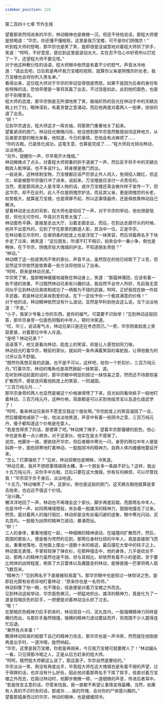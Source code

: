 ```yaml
---
sidebar_position: 228
---
```

 第二百四十七章 节外生枝


望着那突然闯进来的华宗，林动眼神也是微微一沉，但还不待他说话，那程大师便是怒喝道：“华宗，你还懂不懂规矩，这里是我万宝楼，可不是你们阴傀宗！”  
听到程大师的怒喝，那华宗也是笑了笑，旋即很是没诚意地对着程大师拱了拱手，笑道：“呵呵，不好意思，感应到这里面波动太大，实在忍不住心中好奇所以打扰了一下，还望程大师不要见怪。”  
对于他这种敷衍性的话语，程大师眼中依然是有着不少的怒气，声音冰冷地道：“请出去吧，日后若是再坏我万宝楼的规矩，就算你父亲是阴傀宗的长老，我万宝楼也会将你列入黑名单。”  
看得出来，这位程大师对于华宗的举动显得很是愤怒，如果不是因为后者的身份有些特殊的话，恐怕早便是一掌将其轰了出去，不过饶是如此，此刻他的面色，也是好不到哪里去。  
程大师的态度，那华宗倒是无所谓地笑了笑，极端炽热的目光在林动手中的天鳞古戟上扫了扫，眼神深处，有着贪婪之意涌动，而后他再度对着两人一抱拳，徐徐的退了出去。  
“砰！”  
见到华宗退去，程大师这才一挥衣袖，将那房门重重地关了起来。  
望着紧闭的房门，林动目光微微闪烁，他没想到那华宗竟然敢擅自闯这种地方，从后者那贪婪的眼光来看，他知道，今日的事情，恐怕会有点麻烦了……  
“你的古戟，已是炼化成功，这笔生意，也算是完成了……”程大师目光转向林动，淡淡地道。  
“另外，提醒你一声，尽早离开大傀城。”  
林动微微点了点头，对着程大师郑重的拱手道谢了一声，然后反手将手中的天鳞古戟收入乾坤袋，也不多说什么，转身便是推门而出。  
一般说来，这种炼制宝物，万宝楼都应该严厉禁止外人闯入，免得招人眼红，但这次，却是被那华宗强行冲了进来，说起来，万宝楼是应该付一点责任的。  
当然，若是那闯进之人是寻常人物的话，或许万宝楼还真会做作样子宣传一下，但这华宗，却不在此列，此人不仅是阴傀宗护法，而且其父亲，更是阴傀宗的长老，权势极大，就算是万宝楼，也是得罪不起，所以这事情最终，还是得依靠林动自己解决。  
望着林动走出去的背影，程大师也是轻叹了一声，对于华宗的举动，他也很是恼怒，但也无可奈何，毕竟对方背景太强了……  
林动面色平静，直接是走出大厅，沿着走廊走出，而后，在到达走廊尽头的时候，他并不出意外的，见到了守在那里的数道人影，其当中一位，正是华宗。  
在林动看见华宗时，后者阴柔的脸庞上也是浮现了一抹笑容，然后领着两名手下快步走了过来，微笑道：“这位朋友，所谓不打不相识，拍卖会中一番小争，倒也是畅快，在下华宗，阴傀宗驻大傀城的护法，不知道朋友贵姓？”  
“林动。”  
林动瞟了这一脸皮笑肉不笑的家伙，声音平淡，虽然现在的他已经取下了斗笠，但显然这华宗依然是依靠着一些方法将他给认了出来。  
“呵呵，原来是林动兄弟。”  
华宗笑了笑，旋即眼神缓缓地凝聚在林动身上，笑道：“那蕴神蒲团，应该有着一些不错的效果，不过既然林动兄弟有兴趣的话，我自然不会夺人所好，先前我无意间似乎见到林动兄弟炼制成功了一柄极为不错的武器，呵呵，正好我现在缺一件趁手武器，若是林动兄弟肯割爱的话，在下一定给予你一个极其满意的价格！”  
对于他的话，林动眼神依然没有什么波动，显然是早料到他会这么说，当下淡淡地道：“不卖。”  
“小子，我家少爷看上你的东西，是你的福气，可莫要不识抬举！”见到林动这般回答，那华宗身旁一位面色阴翳的中年人，顿时冷笑道。  
“哎，华三，说话客气点，林动兄弟只是还在考虑而已。”一旁，华宗阴柔脸庞上笑容更甚，对着那位中年人斥道。  
“是吧？林动兄弟？”  
话语落下，他又是看向林动，脸庞上的笑容，却是让人感觉如同刀锋。  
林动目光盯着华宗，眼前的家伙，就如同一条布满着笑容的毒蛇般，让得他极为的讨厌以及不舒服。  
“既然你真想买我的武器，也不是不可以，这样吧，给你一个折扣价，三百万纯元丹。”盯着华宗，林动的嘴角也是突然掀起一抹笑容，道。  
在听到林动前面的话时，那华宗眼中明显的掠过一抹惊喜之意，然而还不待那惊喜扩散而开，便是连同着他脸庞上的笑容，一同凝固。  
“三百万纯元丹……”  
那华宗身旁的两人也显然是被这个价格骇得愣了下来，目光如同看待疯子一般地盯着林动，三百万纯元丹，这种价格，简直都是可以买到地级灵宝以及造化级武学了！  
“呵呵，看来林动兄弟并不愿意交我这个朋友啊。”华宗脸庞上的笑容凝固了一会，然后缓缓地减弱了一些，他淡淡地笑道，声音中有着一些阴冷之意，三百万纯元丹，傻子都知道这个价格是在耍人。  
“若是觉得贵了的话，那便算了吧。”林动摊了摊手，望着华宗那僵硬的脸色，他心中也是有着一点小爽快，对于这家伙，他实在是太不感冒了。  
说完，他脚步一错，便欲绕开华宗，但后者眼中寒光一闪，身旁的两位中年人便是斜跨一步，面色阴寒地盯着林动，一股股阴冷的精神力，自两人体内缓缓地蔓延开来。  
“怎么？打算强抢了？”见状，林动双眼也是微眯，冷笑道。  
“林动兄弟，我并不想把事情搞得太糟，多一个朋友多一条路不好么？这样，我出十五万纯元丹，买你手中古戟，日后只要在这大傀城，你有任何麻烦，可以尽管找我！”华宗双手负于身后，淡淡地道。  
“十五万。”林动嗤笑了一声，这家伙，倒也是这般的抠门，这天鳞古戟他就算是拿去拍卖，也远远不值这个价钱。  
“没兴趣。”  
懒洋洋地回了一声，林动也不再理会这个家伙，脚步再度前踏，而那两名中年人，也是冷哼一声，如同两堵墙壁般，夹杂着一股雄浑的精神力，狠狠地撞击了过来。  
然而，面对着两人的强行阻拦，林动却是没有丝毫闪避的迹象，眼中寒光闪动，泥丸宫内，一股极为凶悍的精神力波动，暴涌而出。  
“砰！”  
三人的身体，重重地撞在一起，一种细微的精神波动，在碰撞间扩散而开，然后，周围的那些人，便是极为愕然的见到，那两位身材壮硕的中年人，竟是直接倒飞而出，重重地落地，在地面上搽出一道数十米的痕迹，最后撞在大堂中的柱子之上。  
林动面无表情，手掌轻轻弹了弹衣衫，在那种撞击中，他的身体，几乎是纹丝不动，那两人的精神力虽然也是不弱，但与其相比，却依然有着不小的差距，至于要比肉体的凶悍程度，修炼了大日雷体以及魔猿变的林动，能够直接一巴掌将两人扇飞数百米。  
“精神力？”见到两名手下直接被轻易震飞，那华宗眼中也是掠过一抹惊讶之色，旋即目光颇有些奇异地盯着林动：“原来你也是一名符师。”  
林动斜瞥了他一眼，也不理会，径直便是对着万宝楼之外而去。  
见到林动这般举动，华宗面色微沉，一把猛地抓出，雄浑的精神力，竟是化为了一道呈现暗灰色的巨手，一把便是对着林动当头抓了过去。  
“嘭！”  
在那暗灰色精神力巨手抓来时，林动双目一闪，泥丸宫内，一股强横精神力同样是横扫而出，与那巨手轰然相撞，强横的精神力波动蔓延而开，将周围不少人震得连忙后退。  
“果然有点本事！”  
瞧得林动轻易的抵御下自己的精神力攻击，那华宗也是一声冷笑，然而就在他刚欲再度出手时，一道冷喝，陡然响起。  
“华宗，这里是我万宝楼，你若是再胡来，今日我万宝楼可就要撵人了！”林动偏头一看，只见得那冷喝之人，正是从后方赶来的程大师。  
“呵呵，既然程大师都这么说了，那这面子，华宗自然是要给的。”  
华宗淡淡一笑，倒没有再度出手，毕竟程大师在这大傀城也是有着不弱的声望，过于得罪的话，也并没有什么好处，因此他对着那两名手下挥了挥手，径直对着万宝楼之外而去，在路过林动时，他脚步微微一顿，一道细微的声音，传进后者耳中。  
“若是改变主意的话，尽管来找我，我一直都不希望让事情变得最糟，当然，如果有人真的不识时务的话，那或许……我的符傀，会对你的尸体感兴趣的。”  
望着那插身而过的华宗，林动的眼神，也是缓缓阴冷。  
  
  

